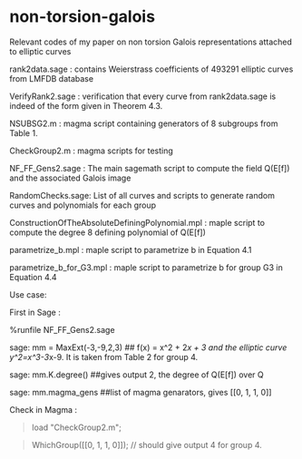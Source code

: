 # non-torsion-galois
Relevant codes of my paper on non torsion Galois representations attached to elliptic curves

rank2data.sage : contains Weierstrass coefficients of 493291 elliptic curves from LMFDB database

VerifyRank2.sage : verification that every curve from rank2data.sage is indeed of the form given in Theorem 4.3.

NSUBSG2.m : magma script containing generators of 8 subgroups from Table 1.

CheckGroup2.m : magma scripts for testing

NF_FF_Gens2.sage : The main sagemath script to compute the field Q(E[f]) and the associated Galois image

RandomChecks.sage: List of all curves and scripts to generate random curves and polynomials for each group

ConstructionOfTheAbsoluteDefiningPolynomial.mpl : maple script to compute the degree 8 defining polynomial of Q(E[f])

parametrize_b.mpl : maple script to parametrize b in Equation 4.1

parametrize_b_for_G3.mpl : maple script to parametrize b for group G3 in Equation 4.4


Use case:

First in Sage :

%runfile NF_FF_Gens2.sage

sage: mm = MaxExt(-3,-9,2,3) ## f(x) = x^2 + 2*x + 3 and the elliptic curve y^2=x^3-3*x-9. It is taken from Table 2 for group 4.

sage: mm.K.degree() ##gives output 2, the degree of Q(E[f]) over Q

sage: mm.magma_gens ##list of magma genarators, gives [[0, 1, 1, 0]]

Check in Magma :

> load "CheckGroup2.m";

> WhichGroup([[0, 1, 1, 0]]); // should give output 4 for group 4.



